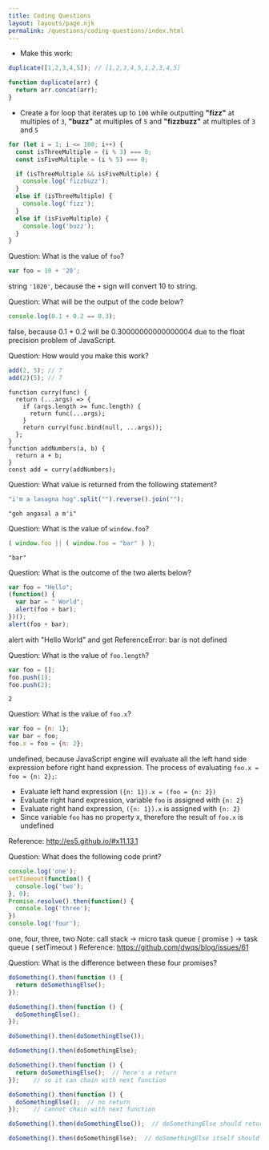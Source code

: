 ```yaml
---
title: Coding Questions
layout: layouts/page.njk
permalink: /questions/coding-questions/index.html
---
```


* Make this work:
```javascript
duplicate([1,2,3,4,5]); // [1,2,3,4,5,1,2,3,4,5]
```

```js
function duplicate(arr) {
  return arr.concat(arr);
}
```

* Create a for loop that iterates up to `100` while outputting **"fizz"** at multiples of `3`, **"buzz"** at multiples of `5` and **"fizzbuzz"** at multiples of `3` and `5`

```js
for (let i = 1; i <= 100; i++) {
  const isThreeMultiple = (i % 3) === 0;
  const isFiveMultiple = (i % 5) === 0;

  if (isThreeMultiple && isFiveMultiple) {
    console.log('fizzbuzz');
  }
  else if (isThreeMultiple) {
    console.log('fizz');
  }
  else if (isFiveMultiple) {
    console.log('buzz');
  }
}
```

Question: What is the value of `foo`?
```javascript
var foo = 10 + '20';
```
string `'1020'`, because the `+` sign will convert 10 to string.

Question: What will be the output of the code below?
```javascript
console.log(0.1 + 0.2 == 0.3);
```
false, because 0.1 + 0.2 will be 0.30000000000000004 due to the float precision problem of JavaScript.

Question: How would you make this work?
```javascript
add(2, 5); // 7
add(2)(5); // 7
```

```
function curry(func) {
  return (...args) => {
    if (args.length >= func.length) {
      return func(...args);
    }
    return curry(func.bind(null, ...args));
  };
}
function addNumbers(a, b) {
  return a + b;
}
const add = curry(addNumbers);
```

Question: What value is returned from the following statement?
```javascript
"i'm a lasagna hog".split("").reverse().join("");
```
`"goh angasal a m'i"`

Question: What is the value of `window.foo`?
```javascript
( window.foo || ( window.foo = "bar" ) );
```

`"bar"`

Question: What is the outcome of the two alerts below?
```javascript
var foo = "Hello";
(function() {
  var bar = " World";
  alert(foo + bar);
})();
alert(foo + bar);
```

alert with "Hello World" and get ReferenceError: bar is not defined


Question: What is the value of `foo.length`?
```javascript
var foo = [];
foo.push(1);
foo.push(2);
```

`2`

Question: What is the value of `foo.x`?
```javascript
var foo = {n: 1};
var bar = foo;
foo.x = foo = {n: 2};
```

undefined, because JavaScript engine will evaluate all the left hand side expression before right hand expression.
The process of evaluating `foo.x = foo = {n: 2};`: 
- Evaluate left hand expression `({n: 1}).x = (foo = {n: 2})`
- Evaluate right hand expression, variable `foo` is assigned with `{n: 2}`
- Evaluate right hand expression, `({n: 1}).x` is assigned with `{n: 2}`
- Since variable `foo` has no property x, therefore the result of `foo.x` is undefined

Reference: http://es5.github.io/#x11.13.1

Question: What does the following code print?
```javascript
console.log('one');
setTimeout(function() {
  console.log('two');
}, 0);
Promise.resolve().then(function() {
  console.log('three');
})
console.log('four');
```

one, four, three, two
Note: call stack -> micro task queue ( promise ) -> task queue ( setTimeout )
Reference: https://github.com/dwqs/blog/issues/61

Question: What is the difference between these four promises?
```javascript
doSomething().then(function () {
  return doSomethingElse();
});

doSomething().then(function () {
  doSomethingElse();
});

doSomething().then(doSomethingElse());

doSomething().then(doSomethingElse);
```

```javascript
doSomething().then(function () {
  return doSomethingElse();  // here's a return
});    // so it can chain with next function

doSomething().then(function () {
  doSomethingElse();  // no return
});    // cannot chain with next function

doSomething().then(doSomethingElse());  // doSomethingElse should return a function for then to call

doSomething().then(doSomethingElse);  // doSomethingElse itself should be a function
```
